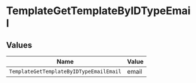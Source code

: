 # TemplateGetTemplateByIDTypeEmail


## Values

| Name                                    | Value                                   |
| --------------------------------------- | --------------------------------------- |
| `TemplateGetTemplateByIDTypeEmailEmail` | email                                   |